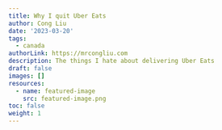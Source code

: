 ```yaml
---
title: Why I quit Uber Eats
author: Cong Liu
date: '2023-03-20'
tags:
  - canada
authorLink: https://mrcongliu.com
description: The things I hate about delivering Uber Eats
draft: false
images: []
resources:
  - name: featured-image
    src: featured-image.png
toc: false
weight: 1
---
```


